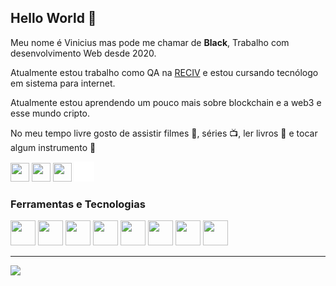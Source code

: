 ## Hello World 👋

Meu nome é Vinicius mas pode me chamar de **Black**, Trabalho com desenvolvimento Web desde 2020.

Atualmente estou trabalho como QA na [RECIV](https://www.receiv.it/) e estou cursando tecnólogo em sistema para internet.

Atualmente estou aprendendo um pouco mais sobre blockchain e a web3 e esse mundo cripto. 

No meu tempo livre gosto de assistir filmes 🎥, séries 📺, ler livros 📖 e tocar algum instrumento 🎸

[<img src="https://cdn.jsdelivr.net/gh/devicons/devicon/icons/linkedin/linkedin-original.svg" width="30" height="30"/>](https://www.linkedin.com/in/viniblack) 
[<img src="https://cdn.jsdelivr.net/gh/devicons/devicon/icons/twitter/twitter-original.svg" width="30" height="30"/>](https://twitter.com/BlackVinii)
[<img src="https://cdn-icons-png.flaticon.com/512/5968/5968534.png" width="30" height="30"/>](mailto:viniciusslsantana@gmail.com)
[<img alt="Blog" width="22px" src="https://github.com/Aakarsh-B/trying-repos/raw/master/dev-badge.svg" style="width: 2rem">](https://dev.to/viniblack)

  
### Ferramentas e Tecnologias
<div>


  <img src="https://cdn.jsdelivr.net/gh/devicons/devicon/icons/html5/html5-original.svg" width="40" height="40"/>
  <img src="https://cdn.jsdelivr.net/gh/devicons/devicon/icons/css3/css3-original.svg" width="40" height="40"/>
  <img src="https://cdn.jsdelivr.net/gh/devicons/devicon/icons/javascript/javascript-original.svg" width="40" height="40"/>
  <img src="https://cdn.jsdelivr.net/gh/devicons/devicon/icons/php/php-plain.svg" width="40" height="40"/>
  <img src="https://cdn.jsdelivr.net/gh/devicons/devicon/icons/solidity/solidity-original.svg" width="40" height="40"/>
  <img src="https://cdn.jsdelivr.net/gh/devicons/devicon/icons/git/git-original.svg" width="40" height="40"/>
  <img src="https://cdn.jsdelivr.net/gh/devicons/devicon/icons/bash/bash-original.svg" width="40" height="40"/>
  <img src="https://cdn.jsdelivr.net/gh/devicons/devicon/icons/linux/linux-original.svg" width="40" height="40"/>
</div>
  

<hr>
<div>
  <a href="https://github.com/viniblack">
  <img height="180em" src="https://github-readme-stats.vercel.app/api/top-langs/?username=viniblack&layout=compact&langs_count=7&theme=dracula"/>
</div>

<!--
**viniblack/viniblack** is a ✨ _special_ ✨ repository because its `README.md` (this file) appears on your GitHub profile.

Here are some ideas to get you started:

- 🔭 I’m currently working on ...
- 🌱 I’m currently learning ...
- 👯 I’m looking to collaborate on ...
- 🤔 I’m looking for help with ...
- 💬 Ask me about ...
- 📫 How to reach me: ...
- 😄 Pronouns: ...
- ⚡ Fun fact: ...
-->
